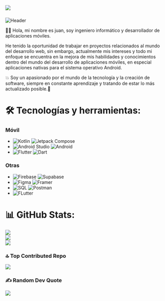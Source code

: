 <!-- ![github-header-image(1)](https://github.com/Juanqxk/Juanqxk/assets/86135476/713fa95e-a4c8-4385-bbd2-a3e7e186d228) -->
[![](https://visitcount.itsvg.in/api?id=juanncu&icon=5&color=3)](https://visitcount.itsvg.in)

###
![Header](https://github.com/user-attachments/assets/1f306181-f86e-41e9-8552-9a507eea3f6f)

<!-- # 💫 About Me: -->
🧑‍💻 Hola, mi nombre es juan, soy ingeniero informático y desarrollador de aplicaciones móviles.

He tenido la oportunidad de trabajar en proyectos relacionados al mundo del desarrollo web, sin embargo, actualmente mis intereses y todo mi enfoque se encuentra en la mejora de mis habilidades y conocimientos dentro del mundo del desarrollo de aplicaciones móviles, en especial aplicaciones nativas para el sistema operativo Android.

💥 Soy un apasionado por el mundo de la tecnología y la creación de software, siempre en constante aprendizaje y tratando de estar lo más actualizado posible.🎯

# 🛠️ Tecnologías y herramientas:

### Móvil
<!-- ![Kotlin](https://img.shields.io/badge/kotlin-%237F52FF.svg?style=for-the-badge&logo=kotlin&logoColor=white) ![Dart](https://img.shields.io/badge/dart-%230175C2.svg?style=for-the-badge&logo=dart&logoColor=white) ![Java](https://img.shields.io/badge/java-%23ED8B00.svg?style=for-the-badge&logo=openjdk&logoColor=white) ![Flutter](https://img.shields.io/badge/Flutter-%2302569B.svg?style=for-the-badge&logo=Flutter&logoColor=white) -->
- ![Kotlin](https://img.shields.io/badge/Kotlin-105823?style=for-the-badge&logo=kotlin&logoColor=white) ![Jetpack Compose](https://img.shields.io/badge/Jetpack_Compose-105823?style=for-the-badge&logo=JetpackCompose&logoColor=white)
- ![Android Studio](https://img.shields.io/badge/Android_Studio-105823?style=for-the-badge&logo=AndroidStudio&logoColor=white) ![Android](https://img.shields.io/badge/Android-105823?style=for-the-badge&logo=Android&logoColor=white)
- ![Flutter](https://img.shields.io/badge/Flutter-105823?style=for-the-badge&logo=Flutter&logoColor=white) ![Dart](https://img.shields.io/badge/Dart-105823?style=for-the-badge&logo=Dart&logoColor=white)

### Otras
<!-- ![Firebase](https://img.shields.io/badge/firebase-a08021?style=for-the-badge&logo=firebase&logoColor=ffcd34) ![Supabase](https://img.shields.io/badge/Supabase-3ECF8E?style=for-the-badge&logo=supabase&logoColor=white) ![MySQL](https://img.shields.io/badge/mysql-4479A1.svg?style=for-the-badge&logo=mysql&logoColor=white) -->
- ![Firebase](https://img.shields.io/badge/Firebase-105823?style=for-the-badge&logo=Firebase&logoColor=white) ![Supabase](https://img.shields.io/badge/Supabase-105823?style=for-the-badge&logo=Supabase&logoColor=white)
- ![Figma](https://img.shields.io/badge/Figma-105823?style=for-the-badge&logo=Figma&logoColor=white) ![Framer](https://img.shields.io/badge/Framer-105823?style=for-the-badge&logo=Framer&logoColor=white)
- ![SQL](https://img.shields.io/badge/SQL-105823?style=for-the-badge&logo=MySQL&logoColor=white) ![Postman](https://img.shields.io/badge/Postman-105823?style=for-the-badge&logo=Postman&logoColor=white)
- ![FLutter](https://img.shields.io/badge/Google_Play-105823?style=for-the-badge&logo=googlePlay&logoColor=white)


# 📊 GitHub Stats:
![](https://github-readme-stats.vercel.app/api?username=juanncu&theme=shadow_green&hide_border=false&include_all_commits=false&count_private=false)<br/>
![](https://github-readme-streak-stats.herokuapp.com/?user=juanncu&theme=shadow_green&hide_border=false)<br/>
![](https://github-readme-stats.vercel.app/api/top-langs/?username=juanncu&theme=shadow_green&hide_border=false&include_all_commits=false&count_private=false&layout=compact)

### 🔝 Top Contributed Repo
![](https://github-contributor-stats.vercel.app/api?username=juanncu&limit=5&theme=shadow_green&combine_all_yearly_contributions=true)

### ✍️ Random Dev Quote
![](https://quotes-github-readme.vercel.app/api?type=horizontal&theme=dark)

<!-- Proudly created with GPRM ( https://gprm.itsvg.in ) -->
